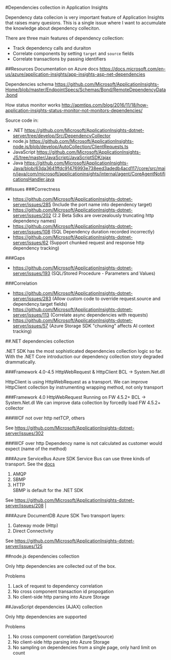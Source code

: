#Dependencies collection in Application Insights

Dependency data collecion is very important feature of Application Insights that raises many quesions. This is a single issue where I want to accumulate the knowledge about dependency colleciton.

There are three main features of dependency collection:
- Track dependency calls and duraiton
- Correlate components by setting `target` and `source` fields
- Correlate transactions by passing identifiers

##Resources
Documentation on Azure docs https://docs.microsoft.com/en-us/azure/application-insights/app-insights-asp-net-dependencies

Dependencies schema https://github.com/Microsoft/ApplicationInsights-Home/blob/master/EndpointSpecs/Schemas/Bond/RemoteDependencyData.bond

How status monitor works http://apmtips.com/blog/2016/11/18/how-application-insights-status-monitor-not-monitors-dependencies/

Source code in:
- .NET https://github.com/Microsoft/ApplicationInsights-dotnet-server/tree/develop/Src/DependencyCollector
- node.js https://github.com/Microsoft/ApplicationInsights-node.js/blob/develop/AutoCollection/ClientRequests.ts
- JavaScript https://github.com/Microsoft/ApplicationInsights-JS/tree/master/JavaScript/JavaScriptSDK/ajax
- Java https://github.com/Microsoft/ApplicationInsights-Java/blob/63da3641ffdc91476993e738eed3adedb4acd117/core/src/main/java/com/microsoft/applicationinsights/internal/agent/CoreAgentNotificationsHandler.java

##Issues
###Correctness
- https://github.com/Microsoft/ApplicationInsights-dotnet-server/issues/285 (Include the port name into dependency target)
- https://github.com/Microsoft/ApplicationInsights-dotnet-server/issues/202 (2.2 Beta Sdks are overzealously truncating http dependency names)
- https://github.com/Microsoft/ApplicationInsights-dotnet-server/issues/108 (SQL Dependency duration recorded incorrectly)
- https://github.com/Microsoft/ApplicationInsights-dotnet-server/issues/62 (Support chunked request and response http dependency tracking)

###Gaps
- https://github.com/Microsoft/ApplicationInsights-dotnet-server/issues/193 (SQL/Stored Procedure - Parameters and Values)

###Correlation
- https://github.com/Microsoft/ApplicationInsights-dotnet-server/issues/283 (Allow custom code to override request.source and dependency.target fields)
- https://github.com/Microsoft/ApplicationInsights-dotnet-server/issues/113 (Correlate async dependencies with requests)
- https://github.com/Microsoft/ApplicationInsights-dotnet-server/issues/57 (Azure Storage SDK "chunking" affects AI context tracking)


##.NET dependencies collection

.NET SDK has the most sophisticated dependencies collection logic so far. With the .NET Core introduction our dependency collection story degraded drammatically.

###Framework 4.0-4.5 HttpWebRequest & HttpClient
BCL -> System.Net.dll 

HttpClient is using HttpWebRequest as a transport. We can improve HttpClient collection by instrumenting wrapping method, not only transport

###Framework 4.0 HttpWebRequest Running on FW 4.5.2+
BCL -> System.Net.dl
We can improve data collection by forcedly load FW 4.5.2+ collector

###WCF not over http
netTCP, others

See https://github.com/Microsoft/ApplicationInsights-dotnet-server/issues/302

###WCF over http
Dependency name is not calculated as customer would expect (name of the method)

###Azure ServiceBus
Azure SDK
Service Bus can use three kinds of transport. See the [docs](https://docs.microsoft.com/en-us/azure/service-bus-messaging/service-bus-performance-improvements)
1. AMQP 
2. SBMP    
3. HTTP   
SBMP is default for the .NET SDK 

See https://github.com/Microsoft/ApplicationInsights-dotnet-server/issues/208     |

###Azure DocumentDB
Azure SDK
Two transport layers:
1. Gateway mode (Http)
2. Direct Connectivity

See https://github.com/Microsoft/ApplicationInsights-dotnet-server/issues/125

##node.js dependencies collection

Only http dependencies are collected out of the box.

Problems
1. Lack of request to dependency correlation
2. No cross component transaction id propogation
3. No client-side http parsing into Azure Storage


##JavaScript dependencies (AJAX) collection

Only http dependencies are supported

Problems
1. No cross component correlation (target/source)
2. No client-side http parsing into Azure Storage
3. No sampling on dependencies from a single page, only hard limit on count
